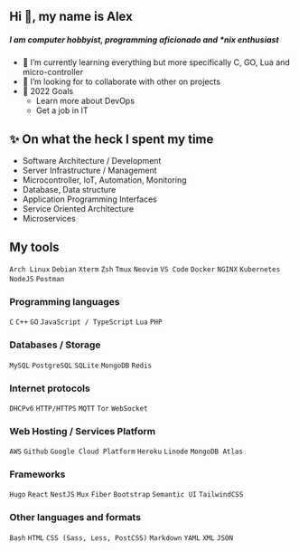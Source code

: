 ## Hi 👋, my name is Alex

##### I am computer hobbyist, programming aficionado and \*nix enthusiast

- 🌱 I’m currently learning everything but more specifically C, GO, Lua and micro-controller
- 👯 I’m looking for to collaborate with other on projects
- 🥅 2022 Goals
  - Learn more about DevOps
  - Get a job in IT

## :sparkles: On what the heck I spent my time

- Software Architecture / Development
- Server Infrastructure / Management
- Microcontroller, IoT, Automation, Monitoring
- Database, Data structure
- Application Programming Interfaces
- Service Oriented Architecture
- Microservices

## My tools

`Arch Linux` `Debian` `Xterm` `Zsh` `Tmux` `Neovim` `VS Code` `Docker` `NGINX`
`Kubernetes` `NodeJS` `Postman`

### Programming languages

`C` `C++` `GO` `JavaScript / TypeScript` `Lua` `PHP`

### Databases / Storage

`MySQL` `PostgreSQL` `SQLite` `MongoDB` `Redis`

### Internet protocols

`DHCPv6` `HTTP/HTTPS` `MQTT` `Tor` `WebSocket`

### Web Hosting / Services Platform

`AWS` `Github` `Google Cloud Platform` `Heroku` `Linode` `MongoDB Atlas`

### Frameworks

`Hugo` `React` `NestJS` `Mux` `Fiber` `Bootstrap` `Semantic UI` `TailwindCSS`

### Other languages and formats

`Bash` `HTML` `CSS (Sass, Less, PostCSS)` `Markdown` `YAML` `XML`
`JSON`
